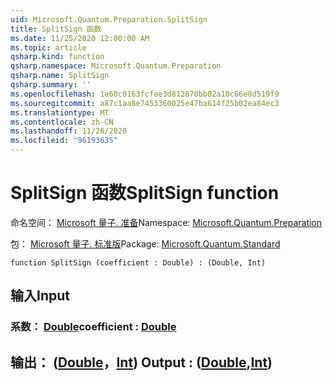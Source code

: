 ```yaml
---
uid: Microsoft.Quantum.Preparation.SplitSign
title: SplitSign 函数
ms.date: 11/25/2020 12:00:00 AM
ms.topic: article
qsharp.kind: function
qsharp.namespace: Microsoft.Quantum.Preparation
qsharp.name: SplitSign
qsharp.summary: ''
ms.openlocfilehash: 1a60c0163fcfae3d812870bb02a10c66e8d519f9
ms.sourcegitcommit: a87c1aa8e7453360025e47ba614f25b02ea84ec3
ms.translationtype: MT
ms.contentlocale: zh-CN
ms.lasthandoff: 11/26/2020
ms.locfileid: "96193635"
---
```

# <a name="splitsign-function"></a><span data-ttu-id="9ab65-102">SplitSign 函数</span><span class="sxs-lookup"><span data-stu-id="9ab65-102">SplitSign function</span></span>

<span data-ttu-id="9ab65-103">命名空间： [Microsoft 量子. 准备](xref:Microsoft.Quantum.Preparation)</span><span class="sxs-lookup"><span data-stu-id="9ab65-103">Namespace: [Microsoft.Quantum.Preparation](xref:Microsoft.Quantum.Preparation)</span></span>

<span data-ttu-id="9ab65-104">包： [Microsoft 量子. 标准版](https://nuget.org/packages/Microsoft.Quantum.Standard)</span><span class="sxs-lookup"><span data-stu-id="9ab65-104">Package: [Microsoft.Quantum.Standard](https://nuget.org/packages/Microsoft.Quantum.Standard)</span></span>




```qsharp
function SplitSign (coefficient : Double) : (Double, Int)
```


## <a name="input"></a><span data-ttu-id="9ab65-105">输入</span><span class="sxs-lookup"><span data-stu-id="9ab65-105">Input</span></span>

### <a name="coefficient--double"></a><span data-ttu-id="9ab65-106">系数： [Double](xref:microsoft.quantum.lang-ref.double)</span><span class="sxs-lookup"><span data-stu-id="9ab65-106">coefficient : [Double](xref:microsoft.quantum.lang-ref.double)</span></span>





## <a name="output--doubleint"></a><span data-ttu-id="9ab65-107">输出： ([Double](xref:microsoft.quantum.lang-ref.double)，[Int](xref:microsoft.quantum.lang-ref.int)) </span><span class="sxs-lookup"><span data-stu-id="9ab65-107">Output : ([Double](xref:microsoft.quantum.lang-ref.double),[Int](xref:microsoft.quantum.lang-ref.int))</span></span>

